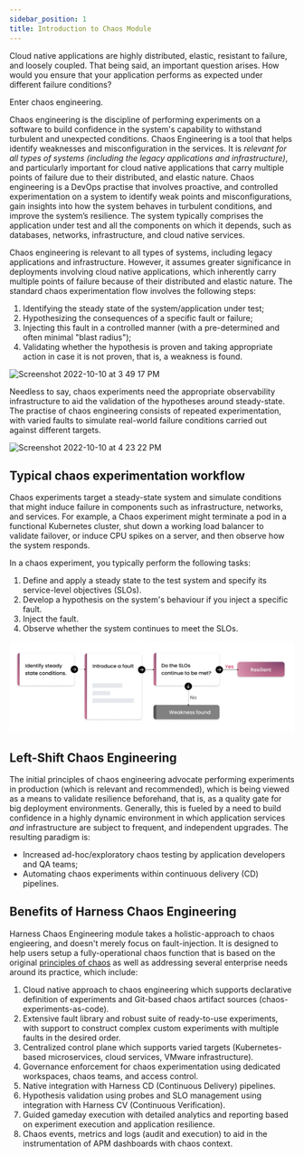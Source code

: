 ```yaml
---
sidebar_position: 1
title: Introduction to Chaos Module
---
```


Cloud native applications are highly distributed, elastic, resistant to failure, and loosely coupled. That being said, an important question arises. How would you ensure that your application performs as expected under different failure conditions?

Enter chaos engineering. 

Chaos engineering is the discipline of performing experiments on a software to build confidence in the system's
capability to withstand turbulent and unexpected conditions. Chaos Engineering is a tool that helps identify weaknesses and misconfiguration in 
the services. It is _relevant for all types of systems (including the legacy applications and infrastructure)_, and particularly important for
cloud native applications that carry multiple points of failure due to their distributed, and elastic nature.
Chaos engineering is a DevOps practise that involves proactive, and controlled experimentation on a system to identify weak points and misconfigurations, gain insights into how the system behaves in turbulent conditions, and improve the system’s resilience. The system typically comprises the application under test and all the components on which it depends, such as databases, networks, infrastructure, and cloud native services.

Chaos engineering is relevant to all types of systems, including legacy applications and infrastructure. However, it assumes greater significance in deployments involving cloud native applications, which inherently carry multiple points of failure because of their distributed and elastic nature.
The standard chaos experimentation flow involves the following steps:
1. Identifying the steady state of the system/application under test;
2. Hypothesizing the consequences of a specific fault or failure;
3. Injecting this fault in a controlled manner (with a pre-determined and often minimal "blast radius");
4. Validating whether the hypothesis is proven and taking appropriate action in case it is not proven, that is, a weakness is found. 

<img width="764" alt="Screenshot 2022-10-10 at 3 49 17 PM" src="https://user-images.githubusercontent.com/21166217/194844911-aaab2502-b729-4214-84fb-70717172d4a8.png"></img>

Needless to say, chaos experiments need the appropriate observability infrastructure to aid the validation of the hypotheses around
steady-state. The practise of chaos engineering consists of repeated experimentation, with varied faults to simulate real-world failure conditions
carried out against different targets.

<img width="544" alt="Screenshot 2022-10-10 at 4 23 22 PM" src="https://user-images.githubusercontent.com/21166217/194850472-0f4dda25-74f5-4dbb-86e8-45e09258de73.png"></img>

## Typical chaos experimentation workflow
Chaos experiments target a steady-state system and simulate conditions that might induce failure in components such as infrastructure, networks, and services. For example, a Chaos experiment might terminate a pod in a functional Kubernetes cluster, shut down a working load balancer to validate failover, or induce CPU spikes on a server, and then observe how the system responds.

In a chaos experiment, you typically perform the following tasks:
1. Define and apply a steady state to the test system and specify its service-level objectives (SLOs).
2. Develop a hypothesis on the system's behaviour if you inject a specific fault.
3. Inject the fault.
4. Observe whether the system continues to meet the SLOs.

![Chaos Engineering Overview](./static/first-chaos/chaos-engineering-overview.png)


## Left-Shift Chaos Engineering

The initial principles of chaos engineering advocate performing experiments in production (which is relevant and recommended), which is being viewed as a means to validate resilience beforehand, that is, as a quality gate for big deployment environments. 
Generally, this is fueled by a need to build confidence in a highly dynamic environment in which application services _and_ infrastructure 
are subject to frequent, and independent upgrades. The resulting paradigm is:  

- Increased ad-hoc/exploratory chaos testing by application developers and QA teams; 
- Automating chaos experiments within continuous delivery (CD) pipelines.


## Benefits of Harness Chaos Engineering 

Harness Chaos Engineering module takes a holistic-approach to chaos engieering, and doesn't merely focus on fault-injection. It is designed to help users setup a fully-operational chaos function that is based on the original [principles of chaos](https://principlesofchaos.org/) as well as addressing several enterprise needs around its practice, which include:

1. Cloud native approach to chaos engineering which supports declarative definition of experiments and Git-based chaos artifact sources (chaos-experiments-as-code).
2. Extensive fault library and robust suite of ready-to-use experiments, with support to construct complex custom experiments with multiple faults in the desired order.
3. Centralized control plane which supports varied targets (Kubernetes-based microservices, cloud services, VMware infrastructure). 
4. Governance enforcement for chaos experimentation using dedicated workspaces, chaos teams, and access control.
5. Native integration with Harness CD (Continuous Delivery) pipelines.
6. Hypothesis validation using probes and SLO management using integration with Harness CV (Continuous Verification).
7. Guided gameday execution with detailed analytics and reporting based on experiment execution and application resilience.
8. Chaos events, metrics and logs (audit and execution) to aid in the instrumentation of APM dashboards with chaos context.
